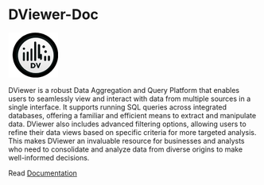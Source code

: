 # DViewer-Doc

<img src="docs/img/logo.png" alt="logo" width="100"/>

DViewer is a robust Data Aggregation and Query Platform that enables users to seamlessly view and interact with data from multiple sources in a single interface. It supports running SQL queries across integrated databases, offering a familiar and efficient means to extract and manipulate data. DViewer also includes advanced filtering options, allowing users to refine their data views based on specific criteria for more targeted analysis. This makes DViewer an invaluable resource for businesses and analysts who need to consolidate and analyze data from diverse origins to make well-informed decisions.


Read [Documentation](https://jeevanvsan.github.io/DViewer-Doc/)
